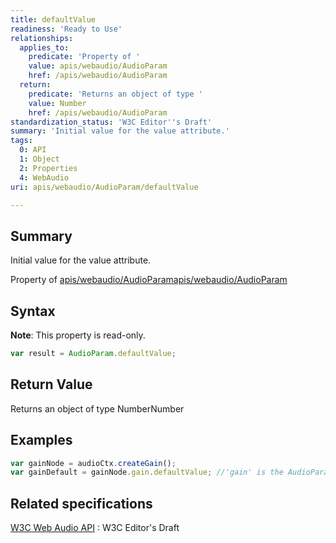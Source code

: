 ```yaml
---
title: defaultValue
readiness: 'Ready to Use'
relationships:
  applies_to:
    predicate: 'Property of '
    value: apis/webaudio/AudioParam
    href: /apis/webaudio/AudioParam
  return:
    predicate: 'Returns an object of type '
    value: Number
    href: /apis/webaudio/AudioParam
standardization_status: 'W3C Editor''s Draft'
summary: 'Initial value for the value attribute.'
tags:
  0: API
  1: Object
  2: Properties
  4: WebAudio
uri: apis/webaudio/AudioParam/defaultValue

---
```

## <span>Summary</span>

Initial value for the value attribute.

Property of [apis/webaudio/AudioParam](/apis/webaudio/AudioParam)[apis/webaudio/AudioParam](/apis/webaudio/AudioParam)

## <span>Syntax</span>

**Note**: This property is read-only.

``` js
var result = AudioParam.defaultValue;
```

## <span>Return Value</span>

Returns an object of type NumberNumber

## <span>Examples</span>

``` js
var gainNode = audioCtx.createGain();
var gainDefault = gainNode.gain.defaultValue; //'gain' is the AudioParam
```

## <span>Related specifications</span>

[W3C Web Audio API](http://webaudio.github.io/web-audio-api/)
:   W3C Editor's Draft
